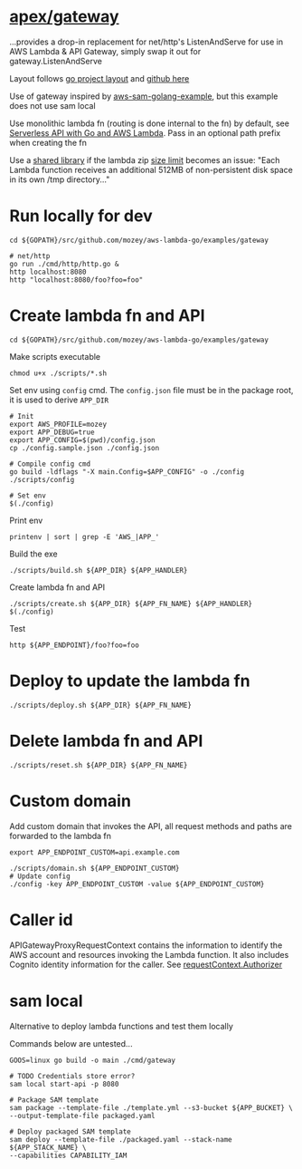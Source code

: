 # [apex/gateway](https://github.com/apex/gateway)

...provides a drop-in replacement for net/http's ListenAndServe 
for use in AWS Lambda & API Gateway, 
simply swap it out for gateway.ListenAndServe

Layout follows [go project layout](https://medium.com/golang-learn/go-project-layout-e5213cdcfaa2)
and [github here](https://github.com/golang-standards/project-layout)

Use of gateway inspired by [aws-sam-golang-example](https://github.com/cpliakas/aws-sam-golang-example),
but this example does not use sam local

Use monolithic lambda fn (routing is done internal to the fn) by default, 
see [Serverless API with Go and AWS Lambda](https://github.com/mozey/aws-lambda-go/tree/master/examples/books-api).
Pass in an optional path prefix when creating the fn

Use a [shared library](https://stackoverflow.com/a/35060357/639133) 
if the lambda zip [size limit](https://docs.aws.amazon.com/lambda/latest/dg/limits.html)
becomes an issue: "Each Lambda function receives an additional 512MB of 
non-persistent disk space in its own /tmp directory..."


# Run locally for dev

    cd ${GOPATH}/src/github.com/mozey/aws-lambda-go/examples/gateway
    
    # net/http
    go run ./cmd/http/http.go &
    http localhost:8080
    http "localhost:8080/foo?foo=foo"
    
    
# Create lambda fn and API

    cd ${GOPATH}/src/github.com/mozey/aws-lambda-go/examples/gateway
 
Make scripts executable
 
    chmod u+x ./scripts/*.sh
 
Set env using `config` cmd.
The `config.json` file must be in the package root, 
it is used to derive `APP_DIR`

    # Init
    export AWS_PROFILE=mozey
    export APP_DEBUG=true
    export APP_CONFIG=$(pwd)/config.json
    cp ./config.sample.json ./config.json
    
    # Compile config cmd
    go build -ldflags "-X main.Config=$APP_CONFIG" -o ./config ./scripts/config
    
    # Set env
    $(./config)
    
Print env

    printenv | sort | grep -E 'AWS_|APP_'
    
Build the exe

    ./scripts/build.sh ${APP_DIR} ${APP_HANDLER}

Create lambda fn and API

    ./scripts/create.sh ${APP_DIR} ${APP_FN_NAME} ${APP_HANDLER}
    $(./config) 
    
Test

    http ${APP_ENDPOINT}/foo?foo=foo


# Deploy to update the lambda fn
    
    ./scripts/deploy.sh ${APP_DIR} ${APP_FN_NAME}

    
# Delete lambda fn and API

    ./scripts/reset.sh ${APP_DIR} ${APP_FN_NAME}


# Custom domain
    
Add custom domain that invokes the API,
all request methods and paths are forwarded to the lambda fn
    
    export APP_ENDPOINT_CUSTOM=api.example.com
    
    ./scripts/domain.sh ${APP_ENDPOINT_CUSTOM}
    # Update config
    ./config -key APP_ENDPOINT_CUSTOM -value ${APP_ENDPOINT_CUSTOM}


# Caller id

APIGatewayProxyRequestContext contains the information to identify the 
AWS account and resources invoking the Lambda function. 
It also includes Cognito identity information for the caller. 
See [requestContext.Authorizer](https://github.com/apex/gateway/blame/cdfe71df1421609687c01dda11f13ef068784e5b/Readme.md#L31)


# sam local

Alternative to deploy lambda functions and test them locally

Commands below are untested...

    GOOS=linux go build -o main ./cmd/gateway 
    
    # TODO Credentials store error?
    sam local start-api -p 8080

    # Package SAM template
    sam package --template-file ./template.yml --s3-bucket ${APP_BUCKET} \
    --output-template-file packaged.yaml
    
    # Deploy packaged SAM template
    sam deploy --template-file ./packaged.yaml --stack-name ${APP_STACK_NAME} \
    --capabilities CAPABILITY_IAM


